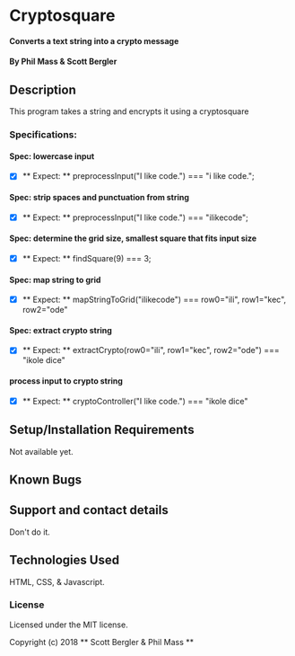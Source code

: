 # Cryptosquare

#### Converts a text string into a crypto message

#### By Phil Mass & Scott Bergler

## Description

This program takes a string and encrypts it using a cryptosquare

### Specifications:
#### Spec: lowercase input
- [x] ** Expect: ** preprocessInput("I like code.") === "i like code.";

#### Spec: strip spaces and punctuation from string
- [x] ** Expect: ** preprocessInput("I like code.") === "ilikecode";

#### Spec: determine the grid size, smallest square that fits input size
- [x] ** Expect: ** findSquare(9) === 3;

#### Spec: map string to grid
- [x] ** Expect: ** mapStringToGrid("ilikecode") === row0="ili", row1="kec", row2="ode"

#### Spec: extract crypto string
- [x] ** Expect: ** extractCrypto(row0="ili", row1="kec", row2="ode") === "ikole dice"

#### process input to crypto string
- [x] ** Expect: ** cryptoController("I like code.") === "ikole dice"


## Setup/Installation Requirements
Not available yet.

## Known Bugs

## Support and contact details

Don't do it.

## Technologies Used

HTML, CSS, & Javascript.

### License

Licensed under the MIT license.

Copyright (c) 2018 ** Scott Bergler & Phil Mass **
